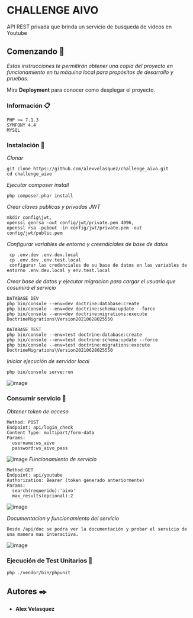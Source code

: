 # CHALLENGE AIVO
API REST privada que brinda un servicio de busqueda de videos en Youtube

## Comenzando 🚀

_Estas instrucciones te permitirán obtener una copia del proyecto en funcionamiento en tu máquina local para propósitos de desarrollo y pruebas._

Mira **Deployment** para conocer como desplegar el proyecto.


### Información 📋


```
PHP >= 7.1.3
SYMFONY 4.4
MYSQL
```

### Instalación 🔧
_Clonar_
```
git clone https://github.com/alexvelasquez/challenge_aivo.git
cd challenge_aivo
```

_Ejecutar composer install_
```
php composer.phar install
```
_Crear claves publicas y privadas JWT_
```
mkdir config\jwt,
openssl genrsa -out config/jwt/private.pem 4096,
openssl rsa -pubout -in config/jwt/private.pem -out config/jwt/public.pem
```

_Configurar variables de entorno y creendiciales de base de datos_
```
 cp .env.dev .env.dev.local
 cp .env.dev .env.test.local
 configurar las credenciales de su base de datos en las variables de entorno .env.dev.local y env.test.local
```

_Crear base de datos y ejecutar migracion para cargar el usuario que cosumirá el servicio_
```
DATABASE DEV
php bin/console --env=dev doctrine:database:create
php bin/console --env=dev doctrine:schema:update --force
php bin/console --env=dev doctrine:migrations:execute DoctrineMigrations\Version20210628025550

DATABASE TEST
php bin/console --env=test doctrine:database:create
php bin/console --env=test doctrine:schema:update --force
php bin/console --env=test doctrine:migrations:execute DoctrineMigrations\Version20210628025550
```

_Iniciar ejecución de servidor local_
```
php bin/console serve:run
```
![image](https://user-images.githubusercontent.com/45674641/123570560-d8fa0280-d79e-11eb-9f77-f901953691fd.png)

### Consumir servicio 📌

_Obtener token de acceso_
```
Method: POST
Endpoint: api/login_check
Content Type: multipart/form-data
Params: 
  username:ws_aivo
  password:ws_aivo_pass
```
![image](https://user-images.githubusercontent.com/45674641/123557011-d5e22080-d764-11eb-979a-4b771a0812b1.png)
_Funcionamiento de servicio_ 
```
Method:GET
Endpoint: api/youtube
Authorization: Bearer (token generado anteriormente)
Params:
  search(requerido):'aivo'
  max_results(opcional):2
```
![image](https://user-images.githubusercontent.com/45674641/123639104-41280300-d7f6-11eb-95da-ddc3978c4b96.png)

_Documentacion y funcionamiento del servicio_

```
Desde /api/doc se podra ver la documentación y probar el servicio de una manera mas interactiva.
```
![image](https://user-images.githubusercontent.com/45674641/123569547-e31b0180-d79c-11eb-9d49-7a34f7f14daa.png)

### Ejecución de Test Unitarios 📝
```
php ./vendor/bin/phpunit
```

## Autores ✒️
* **Alex Velasquez**
